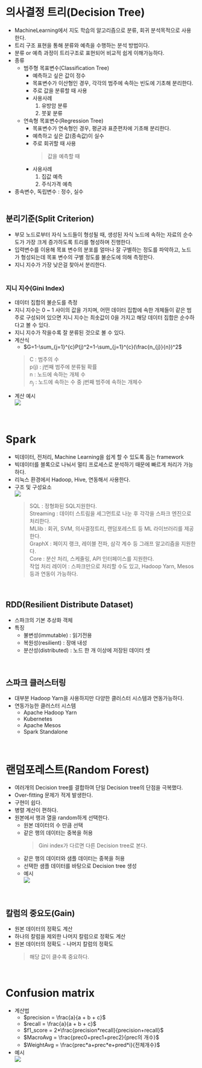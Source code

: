 # 의사결정 트리(Decision Tree)
 - MachineLearning에서 지도 학습의 알고리즘으로 분류, 회귀 분석목적으로 사용한다.
 - 트리 구조 표현을 통해 분류와 예측을 수행하는 분석 방법이다.
 - 분류 or 예측 과정이 트리구조로 표현되어 비교적 쉽게 이해가능하다.
 - 종류
   - 범주형 목표변수(Classification Tree)
     - 예측하고 싶은 값이 정수
     - 목표변수가 이산형인 경우, 각각의 범주에 속하는 빈도에 기초해 분리한다.
     - 주로 값을 분류할 때 사용
     - 사용사례
       1. 유방암 분류
       2. 붓꽃 분류
   - 연속형 목표변수(Regression Tree)
     - 목표변수가 연속형인 경우, 평균과 표준편차에 기초해 분리한다.
     - 예측하고 싶은 값(종속값)이 실수
     - 주로 회귀할 때 사용
       > 값을 예측할 때
     - 사용사례
       1. 집값 예측
       2. 주식가격 예측
 - 종속변수, 독립변수 : 정수, 실수
<br><br> 

## 분리기준(Split Criterion)
   - 부모 노드로부터 자식 노드들이 형성될 때, 생성된 자식 노드에 속하는 자료의 순수도가 가장 크게 증가하도록 트리를 형성하며 진행한다.
   - 입력변수를 이용해 목표 변수의 분포를 얼마나 잘 구별하는 정도를 파악하고, 노드가 형성되는데 목표 변수의 구별 정도를 불순도에 의해 측정한다.
   - 지니 지수가 가장 낮은걸 찾아서 분리한다.
<br><br>

### 지니 지수(Gini Index)
 - 데이터 집합의 불순도를 측정
 - 지니 지수는 0 ~ 1 사이의 값을 가지며, 어떤 데이터 집합에 속한 개체들이 같은 범주로 구성되어 있으면 지니 지수는 최솟값이 0을 가지고 해당 데이터 집합은 순수하다고 볼 수 있다.
 - 지니 지수가 작을수록 잘 분류된 것으로 볼 수 있다.
 - 계산식
   - $G=1-\sum_{j=1}^{c}P(j)^2=1-\sum_{j=1}^{c}(\frac{n_{j}}{n})^2$
	> C : 범주의 수  
	> p(j) : j번째 범주에 분류될 확률  
	> n : 노드에 속하는 개체 수  
	> $n_{j}$ : 노드에 속하는 수 중 j번째 범주에 속하는 개체수   
 - 계산 예시  
	![](/data/image/Gini.jpg)

<br>

# Spark
 - 빅데이터, 전처리, Machine Learning을 쉽게 할 수 있도록 돕는 framework
 - 빅데이터를 블록으로 나눠서 멀티 프로세스로 분석하기 때문에 빠르게 처리가 가능하다.
 - 리눅스 환경에서 Hadoop, Hive, 연동해서 사용한다.
 - 구조 및 구성요소  
 ![](data/image/Spark.jpg)
   > SQL : 정형화된 SQL지원한다.  
   > Streaming : 데이터 스트림을 세그먼트로 나눈 후 각각을 스파크 엔진으로 처리한다.  
   > MLlib : 회귀, SVM, 의사결정트리, 랜덤포레스트 등 ML 라이브러리를 제공한다.  
   > GraphX : 페이지 랭크, 레이블 전파, 삼각 계수 등 그래프 알고리즘을 지원한다.  
   > Core : 분산 처리, 스케줄링, API 인터페이스를 지원한다.  
   > 작업 처리 레이어 : 스파크만으로 처리할 수도 있고, Hadoop Yarn, Mesos 등과 연동이 가능하다.  

<br>

## RDD(Resilient Distribute Dataset)
 - 스파크의 기본 추상화 객체
 - 특징
   - 불변성(immutable) : 읽기전용
   - 복원성(resilient) : 장애 내성
   - 분산성(distributed) : 노드 한 개 이상에 저장된 데이터 셋  
<br>

## 스파크 클러스터링
 - 대부분 Hadoop Yarn을 사용하지만 다양한 클러스터 시스템과 연동가능하다.
 - 연동가능한 클러스터 시스템
   - Apache Hadoop Yarn
   - Kubernetes
   - Apache Mesos
   - Spark Standalone

<br>

# 랜덤포레스트(Random Forest)
 - 여러개의 Decision tree를 결합하여 단일 Decision tree의 단점을 극복했다.
 - Over-fitting 문제가 적게 발생한다.
 - 구현이 쉽다.
 - 병렬 계산이 편하다.
 - 원본에서 행과 열을 random하게 선택한다.
   - 원본 데이터의 수 만큼 선택
   - 같은 행의 데이터는 중복을 허용
     > Gini index가 다르면 다른 Decision tree로 본다.  
   - 같은 행의 데이터와 샘플 데이터는 중복을 허용
   - 선택한 샘플 데이터를 바탕으로 Decision tree 생성
   - 예시  
   ![](/data/image/Random_Forest.jpg)

<br>

## 칼럼의 중요도(Gain)
 - 원본 데이터의 정확도 계산
 - 하나의 칼럼을 제외한 나머지 칼럼으로 정확도 계산
 - 원본 데이터의 정확도 - 나머지 칼럼의 정확도
   > 해당 값이 클수록 중요하다.   

<br>

# Confusion matrix
 - 계산법
   - $precision = \frac{a}{a + b + c}$
   - $recall = \frac{a}{a + b + c}$
   - $f1_score = 2*\frac{precision*recall}{precision+recall}$
   - $MacroAvg = \frac{prec0+prec1+prec2}{prec의 개수}$  
   - $WeightAvg = \frac{prec*a+prec*e+pred*i}{전체개수}$
 - 예시  
  ![](data/image/Confusion_Matrix.jpg)